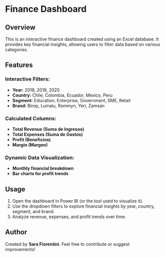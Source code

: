 # Finance Dashboard

## Overview
This is an interactive finance dashboard created using an Excel database. It provides key financial insights, allowing users to filter data based on various categories.

## Features

### Interactive Filters:
- **Year:** 2018, 2019, 2020  
- **Country:** Chile, Colombia, Ecuador, Mexico, Peru  
- **Segment:** Education, Enterprise, Government, SME, Retail  
- **Brand:** Birop, Lumalu, Rommyn, Yeri, Zamsan  

### Calculated Columns:
- **Total Revenue (Suma de Ingresos)**  
- **Total Expenses (Suma de Gastos)**  
- **Profit (Beneficios)**  
- **Margin (Margen)**  

### Dynamic Data Visualization:
- **Monthly financial breakdown**  
- **Bar charts for profit trends**  

## Usage
1. Open the dashboard in Power BI (or the tool used to visualize it).  
2. Use the dropdown filters to explore financial insights by year, country, segment, and brand.  
3. Analyze revenue, expenses, and profit trends over time.  

## Author
Created by **Sara Fiorentini**. Feel free to contribute or suggest improvements!  
